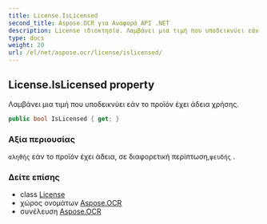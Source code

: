 ```yaml
---
title: License.IsLicensed
second_title: Aspose.OCR για Αναφορά API .NET
description: License ιδιοκτησία. Λαμβάνει μια τιμή που υποδεικνύει εάν το προϊόν έχει άδεια χρήσης.
type: docs
weight: 20
url: /el/net/aspose.ocr/license/islicensed/
---
```

## License.IsLicensed property

Λαμβάνει μια τιμή που υποδεικνύει εάν το προϊόν έχει άδεια χρήσης.

```csharp
public bool IsLicensed { get; }
```

### Αξία περιουσίας

`αληθής` εάν το προϊόν έχει άδεια, σε διαφορετική περίπτωση,`ψευδής` .

### Δείτε επίσης

* class [License](../)
* χώρος ονομάτων [Aspose.OCR](../../license/)
* συνέλευση [Aspose.OCR](../../../)


